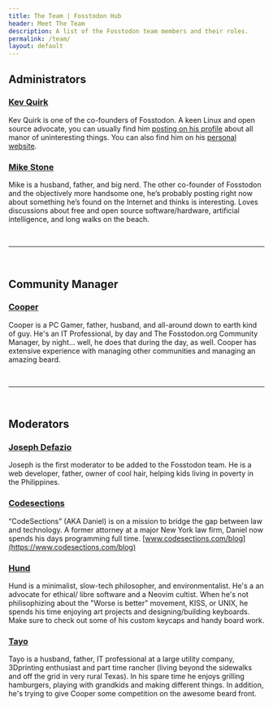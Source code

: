 ```yaml
---
title: The Team | Fosstodon Hub
header: Meet The Team
description: A list of the Fosstodon team members and their roles.
permalink: /team/
layout: default
---
```

## Administrators

### [Kev Quirk](https://fosstodon.org/@kev)
Kev Quirk is one of the co-founders of Fosstodon. A keen Linux and open source advocate, you can usually find him [posting on his profile](https://fosstodon.org/@kev) about all manor of uninteresting things. You can also find him on his [personal website](https://kevq.uk).

### [Mike Stone](https://fosstodon.org/@mike)
Mike is a husband, father, and big nerd. The other co-founder of Fosstodon and the objectively more handsome one, he’s probably posting right now about something he’s found on the Internet and thinks is interesting. Loves discussions about free and open source software/hardware, artificial intelligence, and long walks on the beach.

<br>
<hr>
<br>

## Community Manager

### [Cooper](https://fosstodon.org/@cooper)
Cooper is a PC Gamer, father, husband, and all-around down to earth kind of guy. He's an IT Professional, by day and The Fosstodon.org Community Manager, by night... well, he does that during the day, as well. Cooper has extensive experience with managing other communities and managing an amazing beard.

<br>
<hr>
<br>

## Moderators

### [Joseph Defazio](https://fosstodon.org/@joseph)
Joseph is the first moderator to be added to the Fosstodon team. He is a web developer, father, owner of cool hair, helping kids living in poverty in the Philippines.  

### [Codesections](https://fosstodon.org/@codesections)
“CodeSections” (AKA Daniel) is on a mission to bridge the gap between law and technology. A former attorney at a major New York law firm, Daniel now spends his days programming full time. [www.codesections.com/blog](https://www.codesections.com/blog)  

### [Hund](https://fosstodon.org/@hund)
Hund is a minimalist, slow-tech philosopher, and environmentalist. He's a an advocate for ethical/ libre software and a Neovim cultist. When he's not philisophizing about the "Worse is better" movement, KISS, or UNIX, he spends his time enjoying art projects and designing/building keyboards. Make sure to check out some of his custom keycaps and handy board work.

### [Tayo](https://fosstodon.org/@Tay0)
Tayo is a husband, father, IT professional at a large utility company, 3Dprinting enthusiast and part time rancher (living beyond the sidewalks and off the grid in very rural Texas). In his spare time he enjoys grilling hamburgers, playing with grandkids and making different things. In addition, he's trying to give Cooper some competition on the awesome beard front.
